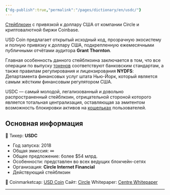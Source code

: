 ```yaml
---
{"dg-publish":true,"permalink":"/pages/dictionary/en/usdc/"}
---
```



[Стейблкоин](https://hackmd.io/9wvNjGYJShGA9s5250pcUA) с привязкой к доллару США от компании Circle и криптовалютной биржи Coinbase.

USD Coin предлагает открытый исходный код, прозрачную экосистему и полную привязку к доллару США, подкрепленную ежемесячными публичными отчётами аудитора **Grant Thornton**.

Главная особенность данного стейблкоина заключается в том, что все операции по выпуску [токенов](https://hackmd.io/4QJ8XNawRIKHnEGuFRQgRg) соответствуют банковским стандартам, а также правилам регулирования и лицензирования **NYDFS**: Департамента финансовых услуг штата Нью-Йорк, который является самым жёстким финансовым регулятором США.

USDC — самый молодой, легализованный и довольно распространенный стейблкоин, отрицательной стороной которого является тотальная централизация, оставляющая за эмитентом возможность блокировки активов на [кошельках](https://hackmd.io/JeJeh2O2QBqY86XgyvIMLw) пользователей.

## Основная информация

📌 Тикер: **USDС**

* Год запуска: 2018
* Общая эмиссия: ∞
* Общее предложение: более $54 млрд.
* Особенности: представлен во всех ведущих блокчейн-сетях
* Организация: **Circle Internet Financial**
* Действующий стейблкоин

📎 Coinmarketcap: [USD Coin](https://coinmarketcap.com/currencies/usd-coin/)
Сайт: [Circle](https://www.circle.com/en/usdc)
Whitepaper: [Centre Whitepaper](https://f.hubspotusercontent30.net/hubfs/9304636/PDF/centre-whitepaper.pdf)

---
